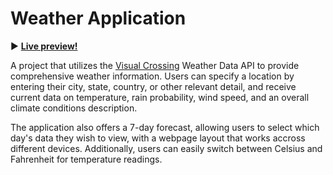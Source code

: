 # Weather Application

:arrow_forward:  **[Live preview!](https://softy-dev.github.io/weather-app/)**

A project that utilizes the [Visual Crossing](https://www.visualcrossing.com/) Weather Data API to provide comprehensive weather information. Users can specify a location by entering their city, state, country, or other relevant detail, and receive current data on temperature, rain probability, wind speed, and an overall climate conditions description.

The application also offers a 7-day forecast, allowing users to select which day's data they wish to view, with a webpage layout that works accross different devices. Additionally, users can easily switch between Celsius and Fahrenheit for temperature readings.